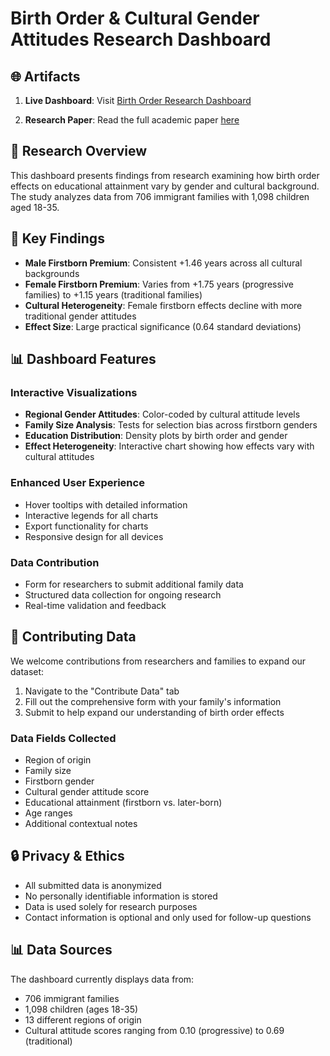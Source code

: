 # Birth Order & Cultural Gender Attitudes Research Dashboard

## 🌐 Artifacts

1. **Live Dashboard**: Visit [Birth Order Research Dashboard](https://ayingxizhao.github.io/education-disparity-dashboard/)

2. **Research Paper**: Read the full academic paper [here](https://ayingxizhao.github.io/assets/pdf/birth.pdf)

## 🎯 Research Overview

This dashboard presents findings from research examining how birth order effects on educational attainment vary by gender and cultural background. The study analyzes data from 706 immigrant families with 1,098 children aged 18-35.

## 🔑 Key Findings

- **Male Firstborn Premium**: Consistent +1.46 years across all cultural backgrounds
- **Female Firstborn Premium**: Varies from +1.75 years (progressive families) to +1.15 years (traditional families)
- **Cultural Heterogeneity**: Female firstborn effects decline with more traditional gender attitudes
- **Effect Size**: Large practical significance (0.64 standard deviations)

## 📊 Dashboard Features

### Interactive Visualizations
- **Regional Gender Attitudes**: Color-coded by cultural attitude levels
- **Family Size Analysis**: Tests for selection bias across firstborn genders
- **Education Distribution**: Density plots by birth order and gender
- **Effect Heterogeneity**: Interactive chart showing how effects vary with cultural attitudes

### Enhanced User Experience
- Hover tooltips with detailed information
- Interactive legends for all charts
- Export functionality for charts
- Responsive design for all devices

### Data Contribution
- Form for researchers to submit additional family data
- Structured data collection for ongoing research
- Real-time validation and feedback

## 📝 Contributing Data

We welcome contributions from researchers and families to expand our dataset:

1. Navigate to the "Contribute Data" tab
2. Fill out the comprehensive form with your family's information
3. Submit to help expand our understanding of birth order effects

### Data Fields Collected
- Region of origin
- Family size
- Firstborn gender
- Cultural gender attitude score
- Educational attainment (firstborn vs. later-born)
- Age ranges
- Additional contextual notes

## 🔒 Privacy & Ethics

- All submitted data is anonymized
- No personally identifiable information is stored
- Data is used solely for research purposes
- Contact information is optional and only used for follow-up questions

## 📊 Data Sources

The dashboard currently displays data from:
- 706 immigrant families
- 1,098 children (ages 18-35)
- 13 different regions of origin
- Cultural attitude scores ranging from 0.10 (progressive) to 0.69 (traditional)
